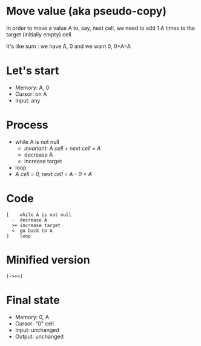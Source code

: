 # Move value (aka pseudo-copy)

In order to move a value A to, say, next cell, we need to add 1 A times to the target (initially empty) cell.

It's like sum : we have A, 0 and we want 0, 0+A=A

# Let's start

* Memory: A, 0
* Cursor: on A
* Input: any

# Process

* while A is not null
  * _invariant: A cell + next cell = A_
  * decrease A
  * increase target
* loop
* _A cell = 0, next cell = A - 0 = A_

# Code
```
[    while A is not null
  -  decrease A
  >+ increase target
  <  go back to A
]    loop
```

# Minified version
```
[->+<]
```

# Final state

* Memory: 0, A
* Cursor: "0" cell
* Input: unchanged
* Output: unchanged
